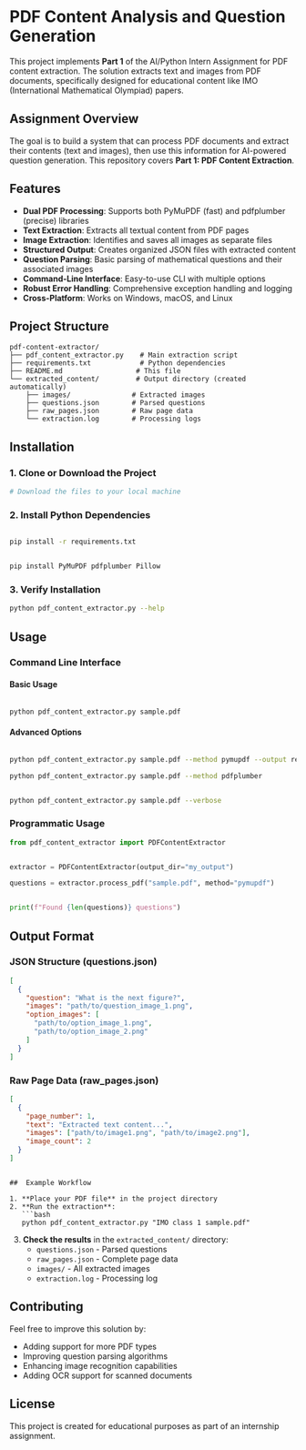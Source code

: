 # PDF Content Analysis and Question Generation 

This project implements **Part 1** of the AI/Python Intern Assignment for PDF content extraction. The solution extracts text and images from PDF documents, specifically designed for educational content like IMO (International Mathematical Olympiad) papers.

##  Assignment Overview

The goal is to build a system that can process PDF documents and extract their contents (text and images), then use this information for AI-powered question generation. This repository covers **Part 1: PDF Content Extraction**.

## Features

- **Dual PDF Processing**: Supports both PyMuPDF (fast) and pdfplumber (precise) libraries
- **Text Extraction**: Extracts all textual content from PDF pages
- **Image Extraction**: Identifies and saves all images as separate files
- **Structured Output**: Creates organized JSON files with extracted content
- **Question Parsing**: Basic parsing of mathematical questions and their associated images
- **Command-Line Interface**: Easy-to-use CLI with multiple options
- **Robust Error Handling**: Comprehensive exception handling and logging
- **Cross-Platform**: Works on Windows, macOS, and Linux

## Project Structure

```
pdf-content-extractor/
├── pdf_content_extractor.py    # Main extraction script
├── requirements.txt            # Python dependencies
├── README.md                  # This file
└── extracted_content/         # Output directory (created automatically)
    ├── images/               # Extracted images
    ├── questions.json        # Parsed questions
    ├── raw_pages.json        # Raw page data
    └── extraction.log        # Processing logs
```

##  Installation

### 1. Clone or Download the Project
```bash
# Download the files to your local machine


```

### 2. Install Python Dependencies
```bash

pip install -r requirements.txt


pip install PyMuPDF pdfplumber Pillow
```

### 3. Verify Installation
```bash
python pdf_content_extractor.py --help
```

##  Usage

### Command Line Interface

#### Basic Usage
```bash

python pdf_content_extractor.py sample.pdf
```

#### Advanced Options
```bash

python pdf_content_extractor.py sample.pdf --method pymupdf --output results

python pdf_content_extractor.py sample.pdf --method pdfplumber


python pdf_content_extractor.py sample.pdf --verbose
```



### Programmatic Usage

```python
from pdf_content_extractor import PDFContentExtractor


extractor = PDFContentExtractor(output_dir="my_output")

questions = extractor.process_pdf("sample.pdf", method="pymupdf")


print(f"Found {len(questions)} questions")
```

##  Output Format

### JSON Structure (questions.json)
```json
[
  {
    "question": "What is the next figure?",
    "images": "path/to/question_image_1.png",
    "option_images": [
      "path/to/option_image_1.png",
      "path/to/option_image_2.png"
    ]
  }
]
```

### Raw Page Data (raw_pages.json)
```json
[
  {
    "page_number": 1,
    "text": "Extracted text content...",
    "images": ["path/to/image1.png", "path/to/image2.png"],
    "image_count": 2
  }
]
```


```

##  Example Workflow

1. **Place your PDF file** in the project directory
2. **Run the extraction**:
   ```bash
   python pdf_content_extractor.py "IMO class 1 sample.pdf"
   ```
3. **Check the results** in the `extracted_content/` directory:
   - `questions.json` - Parsed questions
   - `raw_pages.json` - Complete page data
   - `images/` - All extracted images
   - `extraction.log` - Processing log



## Contributing

Feel free to improve this solution by:
- Adding support for more PDF types
- Improving question parsing algorithms
- Enhancing image recognition capabilities
- Adding OCR support for scanned documents

##  License

This project is created for educational purposes as part of an internship assignment.

